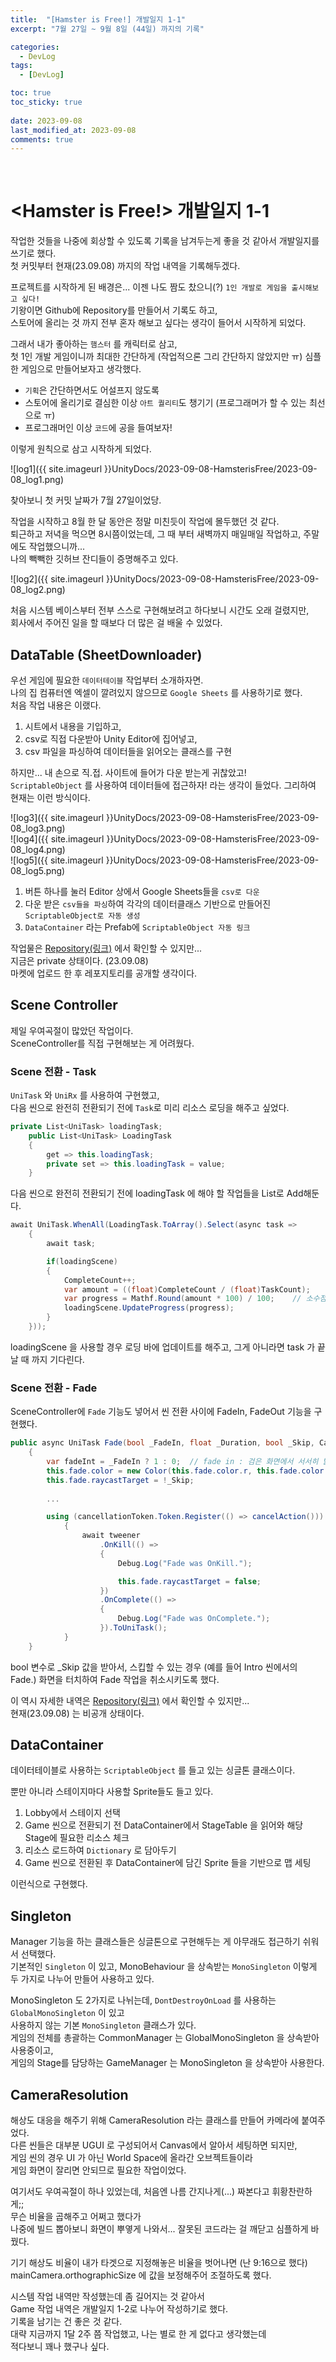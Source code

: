 ```yaml
---
title:  "[Hamster is Free!] 개발일지 1-1"
excerpt: "7월 27일 ~ 9월 8일 (44일) 까지의 기록"

categories:
  - DevLog
tags:
  - [DevLog]

toc: true
toc_sticky: true
 
date: 2023-09-08
last_modified_at: 2023-09-08
comments: true
---
```


<br>

# <Hamster is Free!> 개발일지 1-1

작업한 것들을 나중에 회상할 수 있도록 기록을 남겨두는게 좋을 것 같아서 개발일지를 쓰기로 했다.  
첫 커밋부터 현재(23.09.08) 까지의 작업 내역을 기록해두겠다.  

프로젝트를 시작하게 된 배경은... 이젠 나도 짬도 찼으니(?) `1인 개발로 게임을 출시해보고 싶다!`  
기왕이면 Github에 Repository를 만들어서 기록도 하고,  
스토어에 올리는 것 까지 전부 혼자 해보고 싶다는 생각이 들어서 시작하게 되었다.  

그래서 내가 좋아하는 `햄스터` 를 캐릭터로 삼고,  
첫 1인 개발 게임이니까 최대한 간단하게 (작업적으론 그리 간단하지 않았지만 ㅠ) 심플한 게임으로 만들어보자고 생각했다.  

- `기획`은 간단하면서도 어설프지 않도록  
- 스토어에 올리기로 결심한 이상 `아트 퀄리티`도 챙기기 (프로그래머가 할 수 있는 최선으로 ㅠ)  
- 프로그래머인 이상 `코드`에 공을 들여보자!  

이렇게 원칙으로 삼고 시작하게 되었다.  

![log1]({{ site.imageurl }}UnityDocs/2023-09-08-HamsterisFree/2023-09-08_log1.png)  

찾아보니 첫 커밋 날짜가 7월 27일이었당.  

작업을 시작하고 8월 한 달 동안은 정말 미친듯이 작업에 몰두했던 것 같다.  
퇴근하고 저녁을 먹으면 8시쯤이었는데, 그 때 부터 새벽까지 매일매일 작업하고, 주말에도 작업했으니까...  
나의 빽빽한 깃허브 잔디들이 증명해주고 있다.  

![log2]({{ site.imageurl }}UnityDocs/2023-09-08-HamsterisFree/2023-09-08_log2.png)    


처음 시스템 베이스부터 전부 스스로 구현해보려고 하다보니 시간도 오래 걸렸지만,  
회사에서 주어진 일을 할 때보다 더 많은 걸 배울 수 있었다.  

## DataTable (SheetDownloader)

우선 게임에 필요한 `데이터테이블` 작업부터 소개하자면.  
나의 집 컴퓨터엔 엑셀이 깔려있지 않으므로 `Google Sheets` 를 사용하기로 했다.  
처음 작업 내용은 이랬다.  

1. 시트에서 내용을 기입하고, 
2. csv로 직접 다운받아 Unity Editor에 집어넣고, 
3. csv 파일을 파싱하여 데이터들을 읽어오는 클래스를 구현

하지만... 내 손으로 직.접. 사이트에 들어가 다운 받는게 귀찮았고!  
`ScriptableObject` 를 사용하여 데이터들에 접근하자! 라는 생각이 들었다.
그리하여 현재는 이런 방식이다.  


![log3]({{ site.imageurl }}UnityDocs/2023-09-08-HamsterisFree/2023-09-08_log3.png)    
![log4]({{ site.imageurl }}UnityDocs/2023-09-08-HamsterisFree/2023-09-08_log4.png)    
![log5]({{ site.imageurl }}UnityDocs/2023-09-08-HamsterisFree/2023-09-08_log5.png)    

1. 버튼 하나를 눌러 Editor 상에서 Google Sheets들을 `csv로 다운`
2. 다운 받은 `csv들을 파싱`하여 각각의 데이터클래스 기반으로 만들어진 `ScriptableObject로 자동 생성`
3. `DataContainer` 라는 Prefab에 `ScriptableObject 자동 링크`

작업물은 [Repository(링크)](https://github.com/SukereamTeam/hamsterisfree) 에서 확인할 수 있지만...  
지금은 private 상태이다. (23.09.08)  
마켓에 업로드 한 후 레포지토리를 공개할 생각이다.

## Scene Controller

제일 우여곡절이 많았던 작업이다.  
SceneController를 직접 구현해보는 게 어려웠다.  

### Scene 전환 - Task

`UniTask` 와 `UniRx` 를 사용하여 구현했고,  
다음 씬으로 완전히 전환되기 전에 `Task`로 미리 리소스 로딩을 해주고 싶었다.  

```c#
private List<UniTask> loadingTask;
    public List<UniTask> LoadingTask
    {
        get => this.loadingTask;
        private set => this.loadingTask = value;
    }
```

다음 씬으로 완전히 전환되기 전에 loadingTask 에 해야 할 작업들을 List로 Add해둔다.

```c#
await UniTask.WhenAll(LoadingTask.ToArray().Select(async task =>
    {
        await task;

        if(loadingScene)
        {
            CompleteCount++;
            var amount = ((float)CompleteCount / (float)TaskCount);
            var progress = Mathf.Round(amount * 100) / 100;    // 소수점 둘째자리까지 반올림
            loadingScene.UpdateProgress(progress);
        }
    }));
```

loadingScene 을 사용할 경우 로딩 바에 업데이트를 해주고,
그게 아니라면 task 가 끝날 때 까지 기다린다.

### Scene 전환 - Fade

SceneController에 `Fade` 기능도 넣어서 씬 전환 사이에 FadeIn, FadeOut 기능을 구현했다.  

```c#
public async UniTask Fade(bool _FadeIn, float _Duration, bool _Skip, CancellationTokenSource _Cts, Action _Action = null)
    {
        var fadeInt = _FadeIn ? 1 : 0;  // fade in : 검은 화면에서 서서히 밝아지는 것!
        this.fade.color = new Color(this.fade.color.r, this.fade.color.g, this.fade.color.b, fadeInt);
        this.fade.raycastTarget = !_Skip;
        
        ...

        using (cancellationToken.Token.Register(() => cancelAction()))
            {
                await tweener
                    .OnKill(() =>
                    {
                        Debug.Log("Fade was OnKill.");

                        this.fade.raycastTarget = false;
                    })
                    .OnComplete(() =>
                    {
                        Debug.Log("Fade was OnComplete.");
                    }).ToUniTask();
            }
    }
```

bool 변수로 _Skip 값을 받아서, 스킵할 수 있는 경우 (예를 들어 Intro 씬에서의 Fade.)
화면을 터치하여 Fade 작업을 취소시키도록 했다.

이 역시 자세한 내역은 [Repository(링크)](https://github.com/SukereamTeam/hamsterisfree) 에서 확인할 수 있지만...  
현재(23.09.08) 는 비공개 상태이다.

## DataContainer

데이터테이블로 사용하는 `ScriptableObject` 를 들고 있는 싱글톤 클래스이다.  

뿐만 아니라 스테이지마다 사용할 Sprite들도 들고 있다.  

1. Lobby에서 스테이지 선택
2. Game 씬으로 전환되기 전 DataContainer에서 StageTable 을 읽어와 해당 Stage에 필요한 리소스 체크
3. 리소스 로드하여 `Dictionary` 로 담아두기
4. Game 씬으로 전환된 후 DataContainer에 담긴 Sprite 들을 기반으로 맵 세팅

이런식으로 구현했다.  


## Singleton

Manager 기능을 하는 클래스들은 싱글톤으로 구현해두는 게 아무래도 접근하기 쉬워서 선택했다.  
기본적인 `Singleton` 이 있고, MonoBehaviour 을 상속받는 `MonoSingleton` 이렇게 두 가지로 나누어 만들어 사용하고 있다.  

MonoSingleton 도 2가지로 나뉘는데, `DontDestroyOnLoad` 를 사용하는 `GlobalMonoSingleton` 이 있고  
사용하지 않는 기본 `MonoSingleton` 클래스가 있다.  
게임의 전체를 총괄하는 CommonManager 는 GlobalMonoSingleton 을 상속받아 사용중이고,  
게임의 Stage를 담당하는 GameManager 는 MonoSingleton 을 상속받아 사용한다.  

## CameraResolution

해상도 대응을 해주기 위해 CameraResolution 라는 클래스를 만들어 카메라에 붙여주었다.  
다른 씬들은 대부분 UGUI 로 구성되어서 Canvas에서 알아서 세팅하면 되지만,  
게임 씬의 경우 UI 가 아닌 World Space에 올라간 오브젝트들이라  
게임 화면이 잘리면 안되므로 필요한 작업이었다.  

여기서도 우여곡절이 하나 있었는데, 처음엔 나름 간지나게(...) 짜본다고 휘황찬란하게;;  
무슨 비율을 곱해주고 어쩌고 했다가  
나중에 빌드 뽑아보니 화면이 뿌옇게 나와서... 잘못된 코드라는 걸 깨닫고 심플하게 바꿨다.  

기기 해상도 비율이 내가 타겟으로 지정해놓은 비율을 벗어나면 (난 9:16으로 했다)  
mainCamera.orthographicSize 에 값을 보정해주어 조절하도록 했다.  



시스템 작업 내역만 작성했는데 좀 길어지는 것 같아서  
Game 작업 내역은 개발일지 1-2로 나누어 작성하기로 했다.  
기록을 남기는 건 좋은 것 같다.  
대략 지금까지 1달 2주 쯤 작업했고, 나는 별로 한 게 없다고 생각했는데  
적다보니 꽤나 했구나 싶다.  